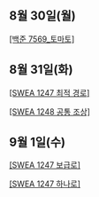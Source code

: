 ## 8월 30일(월)

[[백준 7569_토마토]](https://acmicpc.net/problem/7569)

## 8월 31일(화)
   
[[SWEA 1247 최적 경로]](https://swexpertacademy.com/main/code/problem/problemDetail.do?contestProbId=AV15OZ4qAPICFAYD&categoryId=AV15OZ4qAPICFAYD&categoryType=CODE)   
   
[[SWEA 1248 공통 조상]](https://swexpertacademy.com/main/code/problem/problemDetail.do?contestProbId=AV15PTkqAPYCFAYD&categoryId=AV15PTkqAPYCFAYD&categoryType=CODE) 

## 9월 1일(수)

[[SWEA 1247 보급로]](https://swexpertacademy.com/main/code/problem/problemDetail.do?contestProbId=AV15QRX6APsCFAYD)

[[SWEA 1247 하나로]](https://swexpertacademy.com/main/code/problem/problemDetail.do?contestProbId=AV15StKqAQkCFAYD)
